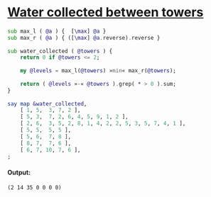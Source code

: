 [1]: https://rosettacode.org/wiki/Water_collected_between_towers

# [Water collected between towers][1]

```raku
sub max_l ( @a ) {  [\max] @a }
sub max_r ( @a ) { ([\max] @a.reverse).reverse }
 
sub water_collected ( @towers ) {
    return 0 if @towers <= 2;
 
    my @levels = max_l(@towers) »min« max_r(@towers);
 
    return ( @levels »-« @towers ).grep( * > 0 ).sum;
}
 
say map &water_collected,
    [ 1, 5,  3, 7, 2 ],
    [ 5, 3,  7, 2, 6, 4, 5, 9, 1, 2 ],
    [ 2, 6,  3, 5, 2, 8, 1, 4, 2, 2, 5, 3, 5, 7, 4, 1 ],
    [ 5, 5,  5, 5 ],
    [ 5, 6,  7, 8 ],
    [ 8, 7,  7, 6 ],
    [ 6, 7, 10, 7, 6 ],
;
```

#### Output:
```
(2 14 35 0 0 0 0)
```
